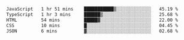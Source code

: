 
<!--START_SECTION:waka-->

```txt
JavaScript   1 hr 51 mins    ███████████▒░░░░░░░░░░░░░   45.19 %
TypeScript   1 hr 3 mins     ██████▒░░░░░░░░░░░░░░░░░░   25.68 %
HTML         54 mins         █████▓░░░░░░░░░░░░░░░░░░░   22.00 %
CSS          10 mins         █░░░░░░░░░░░░░░░░░░░░░░░░   04.45 %
JSON         6 mins          ▓░░░░░░░░░░░░░░░░░░░░░░░░   02.68 %
```

<!--END_SECTION:waka-->
